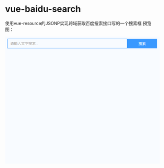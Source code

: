 # vue-baidu-search
使用vue-resource的JSONP实现跨域获取百度搜索接口写的一个搜索框
预览图：   

![Image text](https://github.com/onlyhom/img-folder/blob/master/gif/vue-baidu-search.gif?raw=true)
